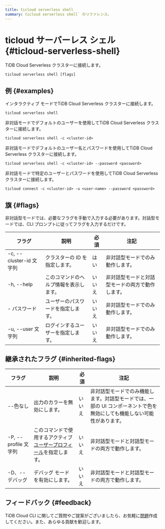 ```yaml
---
title: ticloud serverless shell
summary: ticloud serverless shell` のリファレンス。
---
```


# ticloud サーバーレス シェル {#ticloud-serverless-shell}

TiDB Cloud Serverless クラスターに接続します。

```shell
ticloud serverless shell [flags]
```

## 例 {#examples}

インタラクティブ モードでTiDB Cloud Serverless クラスターに接続します。

```shell
ticloud serverless shell
```

非対話モードでデフォルトのユーザーを使用してTiDB Cloud Serverless クラスターに接続します。

```shell
ticloud serverless shell -c <cluster-id>
```

非対話モードでデフォルトのユーザー名とパスワードを使用してTiDB Cloud Serverless クラスターに接続します。

```shell
ticloud serverless shell -c <cluster-id> --password <password>
```

非対話モードで特定のユーザーとパスワードを使用してTiDB Cloud Serverless クラスターに接続します。

```shell
ticloud connect -c <cluster-id> -u <user-name> --password <password>
```

## 旗 {#flags}

非対話型モードでは、必要なフラグを手動で入力する必要があります。対話型モードでは、CLI プロンプトに従ってフラグを入力するだけです。

| フラグ                  | 説明                  | 必須  | 注記                       |
| -------------------- | ------------------- | --- | ------------------------ |
| -c, --cluster-id 文字列 | クラスターの ID を指定します。   | はい  | 非対話型モードでのみ動作します。         |
| -h, --help           | このコマンドのヘルプ情報を表示します。 | いいえ | 非対話型モードと対話型モードの両方で動作します。 |
| - パスワード              | ユーザーのパスワードを指定します。   | いいえ | 非対話型モードでのみ動作します。         |
| -u, --user 文字列       | ログインするユーザーを指定します。   | いいえ | 非対話型モードでのみ動作します。         |

## 継承されたフラグ {#inherited-flags}

| フラグ               | 説明                                                                             | 必須  | 注記                                                             |
| ----------------- | ------------------------------------------------------------------------------ | --- | -------------------------------------------------------------- |
| --色なし             | 出力のカラーを無効にします。                                                                 | いいえ | 非対話型モードでのみ機能します。対話型モードでは、一部の UI コンポーネントで色を無効にしても機能しない可能性があります。 |
| -P, --profile 文字列 | このコマンドで使用するアクティブ[ユーザープロフィール](/tidb-cloud/cli-reference.md#user-profile)を指定します。 | いいえ | 非対話型モードと対話型モードの両方で動作します。                                       |
| -D、--デバッグ         | デバッグ モードを有効にします。                                                               | いいえ | 非対話型モードと対話型モードの両方で動作します。                                       |

## フィードバック {#feedback}

TiDB Cloud CLI に関してご質問やご提案がございましたら、お気軽に[問題](https://github.com/tidbcloud/tidbcloud-cli/issues/new/choose)作成してください。また、あらゆる貢献を歓迎します。
